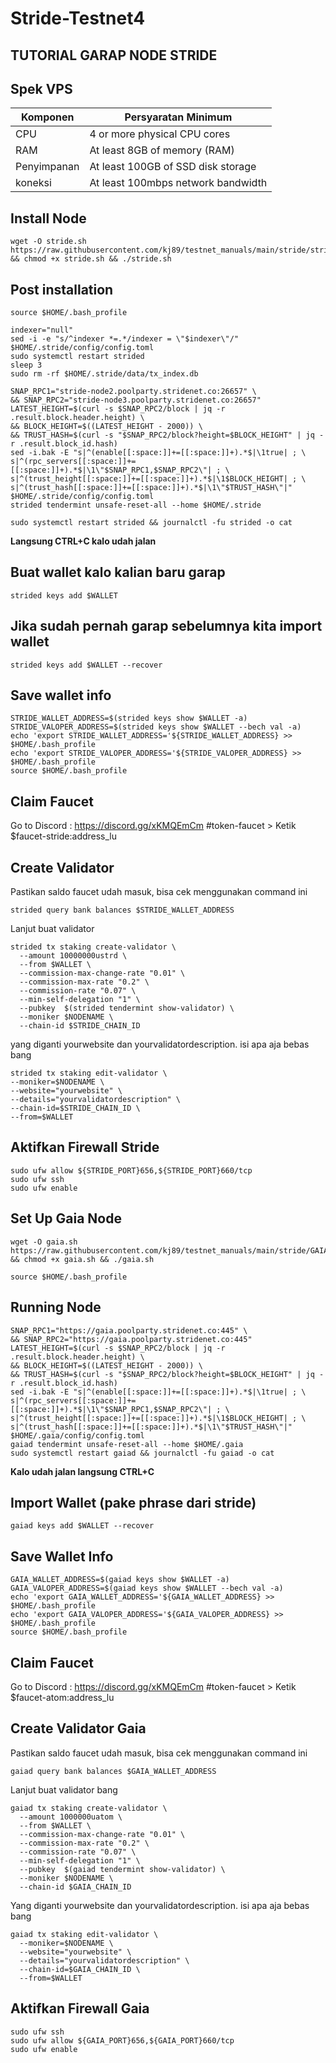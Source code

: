 # Stride-Testnet4
## TUTORIAL GARAP NODE STRIDE

## Spek VPS

|  Komponen |  Persyaratan Minimum |
| ------------ | ------------ |
| CPU  | 4 or more physical CPU cores  |
| RAM | At least 8GB of memory (RAM) |
| Penyimpanan  | At least 100GB of SSD disk storage |
| koneksi | At least 100mbps network bandwidth |

## Install Node

```
wget -O stride.sh https://raw.githubusercontent.com/kj89/testnet_manuals/main/stride/stride.sh && chmod +x stride.sh && ./stride.sh
```

## Post installation

```
source $HOME/.bash_profile
```

```
indexer="null"
sed -i -e "s/^indexer *=.*/indexer = \"$indexer\"/" $HOME/.stride/config/config.toml
sudo systemctl restart strided
sleep 3
sudo rm -rf $HOME/.stride/data/tx_index.db
```

```
SNAP_RPC1="stride-node2.poolparty.stridenet.co:26657" \
&& SNAP_RPC2="stride-node3.poolparty.stridenet.co:26657"
LATEST_HEIGHT=$(curl -s $SNAP_RPC2/block | jq -r .result.block.header.height) \
&& BLOCK_HEIGHT=$((LATEST_HEIGHT - 2000)) \
&& TRUST_HASH=$(curl -s "$SNAP_RPC2/block?height=$BLOCK_HEIGHT" | jq -r .result.block_id.hash)
sed -i.bak -E "s|^(enable[[:space:]]+=[[:space:]]+).*$|\1true| ; \
s|^(rpc_servers[[:space:]]+=[[:space:]]+).*$|\1\"$SNAP_RPC1,$SNAP_RPC2\"| ; \
s|^(trust_height[[:space:]]+=[[:space:]]+).*$|\1$BLOCK_HEIGHT| ; \
s|^(trust_hash[[:space:]]+=[[:space:]]+).*$|\1\"$TRUST_HASH\"|" $HOME/.stride/config/config.toml
strided tendermint unsafe-reset-all --home $HOME/.stride
```

```
sudo systemctl restart strided && journalctl -fu strided -o cat
```
**Langsung CTRL+C kalo udah jalan**

## Buat wallet kalo kalian baru garap

```
strided keys add $WALLET
```

## Jika sudah pernah garap sebelumnya kita import wallet

```
strided keys add $WALLET --recover
```

## Save wallet info

```
STRIDE_WALLET_ADDRESS=$(strided keys show $WALLET -a)
STRIDE_VALOPER_ADDRESS=$(strided keys show $WALLET --bech val -a)
echo 'export STRIDE_WALLET_ADDRESS='${STRIDE_WALLET_ADDRESS} >> $HOME/.bash_profile
echo 'export STRIDE_VALOPER_ADDRESS='${STRIDE_VALOPER_ADDRESS} >> $HOME/.bash_profile
source $HOME/.bash_profile
```

## Claim Faucet

Go to Discord : https://discord.gg/xKMQEmCm
#token-faucet > Ketik $faucet-stride:address_lu

## Create Validator

Pastikan saldo faucet udah masuk, bisa cek menggunakan command ini

```
strided query bank balances $STRIDE_WALLET_ADDRESS
```

Lanjut buat validator

```
strided tx staking create-validator \
  --amount 10000000ustrd \
  --from $WALLET \
  --commission-max-change-rate "0.01" \
  --commission-max-rate "0.2" \
  --commission-rate "0.07" \
  --min-self-delegation "1" \
  --pubkey  $(strided tendermint show-validator) \
  --moniker $NODENAME \
  --chain-id $STRIDE_CHAIN_ID
  ```
  
  yang diganti yourwebsite dan yourvalidatordescription. isi apa aja bebas bang
  
  ```
  strided tx staking edit-validator \
  --moniker=$NODENAME \
  --website="yourwebsite" \
  --details="yourvalidatordescription" \
  --chain-id=$STRIDE_CHAIN_ID \
  --from=$WALLET
  ```
  
  ## Aktifkan Firewall Stride
  
  ```
  sudo ufw allow ${STRIDE_PORT}656,${STRIDE_PORT}660/tcp
  sudo ufw ssh
  sudo ufw enable
  ```
  
## Set Up Gaia Node

```
wget -O gaia.sh https://raw.githubusercontent.com/kj89/testnet_manuals/main/stride/GAIA/gaia.sh && chmod +x gaia.sh && ./gaia.sh
```

```
source $HOME/.bash_profile
```

## Running Node

```
SNAP_RPC1="https://gaia.poolparty.stridenet.co:445" \
&& SNAP_RPC2="https://gaia.poolparty.stridenet.co:445"
LATEST_HEIGHT=$(curl -s $SNAP_RPC2/block | jq -r .result.block.header.height) \
&& BLOCK_HEIGHT=$((LATEST_HEIGHT - 2000)) \
&& TRUST_HASH=$(curl -s "$SNAP_RPC2/block?height=$BLOCK_HEIGHT" | jq -r .result.block_id.hash)
sed -i.bak -E "s|^(enable[[:space:]]+=[[:space:]]+).*$|\1true| ; \
s|^(rpc_servers[[:space:]]+=[[:space:]]+).*$|\1\"$SNAP_RPC1,$SNAP_RPC2\"| ; \
s|^(trust_height[[:space:]]+=[[:space:]]+).*$|\1$BLOCK_HEIGHT| ; \
s|^(trust_hash[[:space:]]+=[[:space:]]+).*$|\1\"$TRUST_HASH\"|" $HOME/.gaia/config/config.toml
gaiad tendermint unsafe-reset-all --home $HOME/.gaia
sudo systemctl restart gaiad && journalctl -fu gaiad -o cat
```

**Kalo udah jalan langsung CTRL+C**

## Import Wallet (pake phrase dari stride)

```
gaiad keys add $WALLET --recover
```

## Save Wallet Info

```
GAIA_WALLET_ADDRESS=$(gaiad keys show $WALLET -a)
GAIA_VALOPER_ADDRESS=$(gaiad keys show $WALLET --bech val -a)
echo 'export GAIA_WALLET_ADDRESS='${GAIA_WALLET_ADDRESS} >> $HOME/.bash_profile
echo 'export GAIA_VALOPER_ADDRESS='${GAIA_VALOPER_ADDRESS} >> $HOME/.bash_profile
source $HOME/.bash_profile
```

## Claim Faucet

Go to Discord : https://discord.gg/xKMQEmCm #token-faucet > Ketik $faucet-atom:address_lu

## Create Validator Gaia

Pastikan saldo faucet udah masuk, bisa cek menggunakan command ini

```
gaiad query bank balances $GAIA_WALLET_ADDRESS
```

Lanjut buat validator bang

```
gaiad tx staking create-validator \
  --amount 1000000uatom \
  --from $WALLET \
  --commission-max-change-rate "0.01" \
  --commission-max-rate "0.2" \
  --commission-rate "0.07" \
  --min-self-delegation "1" \
  --pubkey  $(gaiad tendermint show-validator) \
  --moniker $NODENAME \
  --chain-id $GAIA_CHAIN_ID
```

Yang diganti yourwebsite dan yourvalidatordescription. isi apa aja bebas bang

```
gaiad tx staking edit-validator \
  --moniker=$NODENAME \
  --website="yourwebsite" \
  --details="yourvalidatordescription" \
  --chain-id=$GAIA_CHAIN_ID \
  --from=$WALLET
  ```

## Aktifkan Firewall Gaia

```
sudo ufw ssh
sudo ufw allow ${GAIA_PORT}656,${GAIA_PORT}660/tcp
sudo ufw enable
```
